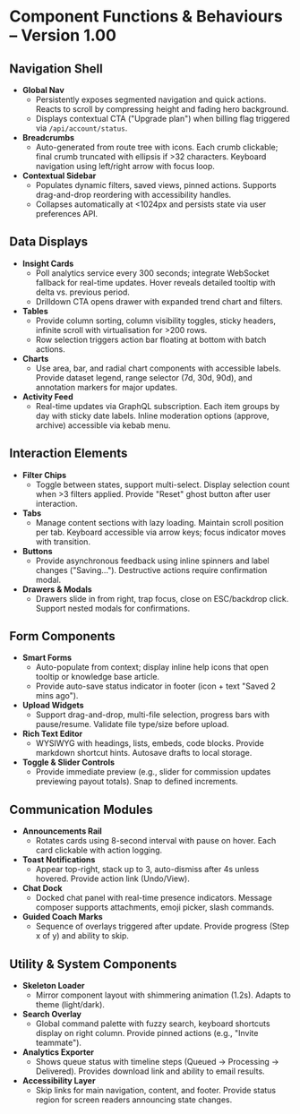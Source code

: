 # Component Functions & Behaviours – Version 1.00

## Navigation Shell
- **Global Nav**
  - Persistently exposes segmented navigation and quick actions. Reacts to scroll by compressing height and fading hero background.
  - Displays contextual CTA ("Upgrade plan") when billing flag triggered via `/api/account/status`.
- **Breadcrumbs**
  - Auto-generated from route tree with icons. Each crumb clickable; final crumb truncated with ellipsis if >32 characters. Keyboard navigation using left/right arrow with focus loop.
- **Contextual Sidebar**
  - Populates dynamic filters, saved views, pinned actions. Supports drag-and-drop reordering with accessibility handles.
  - Collapses automatically at <1024px and persists state via user preferences API.

## Data Displays
- **Insight Cards**
  - Poll analytics service every 300 seconds; integrate WebSocket fallback for real-time updates. Hover reveals detailed tooltip with delta vs. previous period.
  - Drilldown CTA opens drawer with expanded trend chart and filters.
- **Tables**
  - Provide column sorting, column visibility toggles, sticky headers, infinite scroll with virtualisation for >200 rows.
  - Row selection triggers action bar floating at bottom with batch actions.
- **Charts**
  - Use area, bar, and radial chart components with accessible labels. Provide dataset legend, range selector (7d, 30d, 90d), and annotation markers for major updates.
- **Activity Feed**
  - Real-time updates via GraphQL subscription. Each item groups by day with sticky date labels. Inline moderation options (approve, archive) accessible via kebab menu.

## Interaction Elements
- **Filter Chips**
  - Toggle between states, support multi-select. Display selection count when >3 filters applied. Provide "Reset" ghost button after user interaction.
- **Tabs**
  - Manage content sections with lazy loading. Maintain scroll position per tab. Keyboard accessible via arrow keys; focus indicator moves with transition.
- **Buttons**
  - Provide asynchronous feedback using inline spinners and label changes ("Saving…"). Destructive actions require confirmation modal.
- **Drawers & Modals**
  - Drawers slide in from right, trap focus, close on ESC/backdrop click. Support nested modals for confirmations.

## Form Components
- **Smart Forms**
  - Auto-populate from context; display inline help icons that open tooltip or knowledge base article.
  - Provide auto-save status indicator in footer (icon + text "Saved 2 mins ago").
- **Upload Widgets**
  - Support drag-and-drop, multi-file selection, progress bars with pause/resume. Validate file type/size before upload.
- **Rich Text Editor**
  - WYSIWYG with headings, lists, embeds, code blocks. Provide markdown shortcut hints. Autosave drafts to local storage.
- **Toggle & Slider Controls**
  - Provide immediate preview (e.g., slider for commission updates previewing payout totals). Snap to defined increments.

## Communication Modules
- **Announcements Rail**
  - Rotates cards using 8-second interval with pause on hover. Each card clickable with action logging.
- **Toast Notifications**
  - Appear top-right, stack up to 3, auto-dismiss after 4s unless hovered. Provide action link (Undo/View).
- **Chat Dock**
  - Docked chat panel with real-time presence indicators. Message composer supports attachments, emoji picker, slash commands.
- **Guided Coach Marks**
  - Sequence of overlays triggered after update. Provide progress (Step x of y) and ability to skip.

## Utility & System Components
- **Skeleton Loader**
  - Mirror component layout with shimmering animation (1.2s). Adapts to theme (light/dark).
- **Search Overlay**
  - Global command palette with fuzzy search, keyboard shortcuts display on right column. Provide pinned actions (e.g., "Invite teammate").
- **Analytics Exporter**
  - Shows queue status with timeline steps (Queued → Processing → Delivered). Provides download link and ability to email results.
- **Accessibility Layer**
  - Skip links for main navigation, content, and footer. Provide status region for screen readers announcing state changes.
